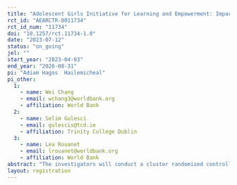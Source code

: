 ```yaml
---
title: "Adolescent Girls Initiative for Learning and Empowerment: Impact Evaluation of a Safe Space-Based Life Skills Training and Digital Literacy Training in Nigeria"
rct_id: "AEARCTR-0011734"
rct_id_num: "11734"
doi: "10.1257/rct.11734-1.0"
date: "2023-07-12"
status: "on_going"
jel: ""
start_year: "2023-04-03"
end_year: "2026-08-31"
pi: "Adiam Hagos  Hailemicheal"
pi_other:
  1:
    - name: Wei Chang
    - email: wchang3@worldbank.org
    - affiliation: World Bank
  2:
    - name: Selim Gulesci
    - email: gulescis@tcd.ie
    - affiliation: Trinity College Dublin
  3:
    - name: Lea Rouanet
    - email: lrouanet@worldbank.org
    - affiliation: World Bank
abstract: "The investigators will conduct a cluster randomized controlled trial in secondary schools in Nigeria to evaluate the impact of school-based life skills training delivered in safe spaces with and without digital literacy training. This study aims to estimate the causal impacts of the training on adolescents' school performances and retention, socio-emotional skills, digital skills, health, marriage, fertility, and labor market outcomes. "
layout: registration
---
```


